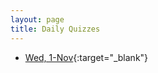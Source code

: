 ```yaml
---
layout: page
title: Daily Quizzes
---
```


* [Wed, 1-Nov](https://goo.gl/forms/kHE09caLnFV3nZqa2){:target="_blank"}

<!--
* [Fri, 3-Nov](https://goo.gl/forms/gaoYADki6jvzy56X2){:target="_blank"}
-->

